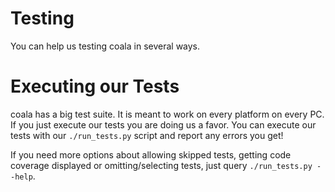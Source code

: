 # Testing

You can help us testing coala in several ways.

# Executing our Tests

coala has a big test suite. It is meant to work on every platform on every PC.
If you just execute our tests you are doing us a favor. You can execute our
tests with our `./run_tests.py` script and report any errors you get!

If you need more options about allowing skipped tests, getting code coverage
displayed or omitting/selecting tests, just query `./run_tests.py --help`.
